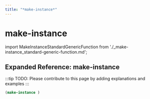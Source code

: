 ```yaml
---
title: "*make-instance*"
---
```


# make-instance

import MakeInstanceStandardGenericFunction from './_make-instance_standard-generic-function.md';

<MakeInstanceStandardGenericFunction />

## Expanded Reference: make-instance

:::tip
TODO: Please contribute to this page by adding explanations and examples
:::

```lisp
(make-instance )
```
